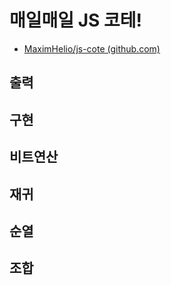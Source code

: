 # 매일매일 JS 코테! 

- [MaximHelio/js-cote (github.com)](https://github.com/MaximHelio/js-cote)

## 출력

## 구현

## 비트연산

## 재귀

## 순열

## 조합

